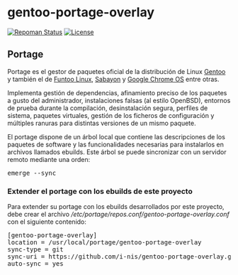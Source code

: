 # gentoo-portage-overlay

[![Repoman Status](https://travis-ci.org/i-nis/gentoo-portage-overlay.svg?branch=master)](https://travis-ci.org/i-nis/gentoo-portage-overlay) [![License](http://img.shields.io/:license-gpl-green.svg)](https://tldrlegal.com/license/gnu-general-public-license-v2)


## Portage

Portage es el gestor de paquetes oficial de la distribución de Linux [Gentoo](https://es.wikipedia.org/wiki/Gentoo_Linux) y también el de [Funtoo Linux](https://en.wikipedia.org/wiki/Funtoo_Linux), [Sabayon](https://en.wikipedia.org/wiki/Sabayon_Linux) y [Google Chrome OS](https://es.wikipedia.org/wiki/Chrome_OS) entre otras.

Implementa gestión de dependencias, afinamiento preciso de los paquetes a gusto del administrador, instalaciones falsas (al estilo OpenBSD), entornos de prueba durante la compilación, desinstalación segura, perfiles de sistema, paquetes virtuales, gestión de los ficheros de configuración y múltiples ranuras para distintas versiones de un mismo paquete.

El portage dispone de un árbol local que contiene las descripciones de los paquetes de software y las funcionalidades necesarias para instalarlos en archivos llamados ebuilds. Este árbol se puede sincronizar con un servidor remoto mediante una orden:

<pre>
emerge --sync
</pre> 

### Extender el portage con los ebuilds de este proyecto

Para extender su portage con los ebuilds desarrollados por este proyecto, debe crear el archivo _/etc/portage/repos.conf/gentoo-portage-overlay.conf_ con el siguiente contenido:

<pre>
[gentoo-portage-overlay]
location = /usr/local/portage/gentoo-portage-overlay
sync-type = git
sync-uri = https://github.com/i-nis/gentoo-portage-overlay.git
auto-sync = yes
</pre>
